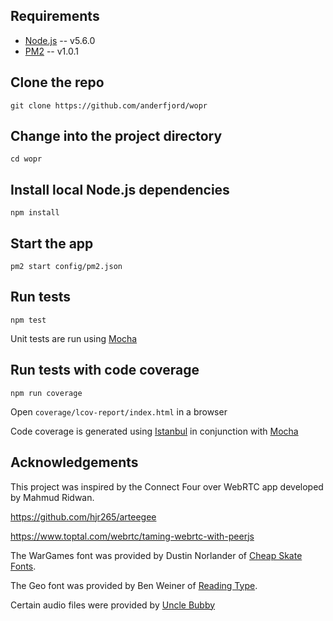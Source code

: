 
## Requirements
* [Node.js](http://nodejs.org/) -- v5.6.0
* [PM2](http://pm2.keymetrics.io/) -- v1.0.1

## Clone the repo
`git clone https://github.com/anderfjord/wopr`

## Change into the project directory
`cd wopr`

## Install local Node.js dependencies
`npm install`

## Start the app
`pm2 start config/pm2.json`

## Run tests
`npm test`

Unit tests are run using [Mocha](https://mochajs.org/)

## Run tests with code coverage
`npm run coverage`

Open `coverage/lcov-report/index.html` in a browser

Code coverage is generated using [Istanbul](https://www.npmjs.com/package/istanbul) in conjunction with [Mocha](https://mochajs.org/)

## Acknowledgements
This project was inspired by the Connect Four over WebRTC app developed by Mahmud Ridwan.

https://github.com/hjr265/arteegee

https://www.toptal.com/webrtc/taming-webrtc-with-peerjs

The WarGames font was provided by Dustin Norlander of [Cheap Skate Fonts](http://www.cheapskatefonts.com/).

The Geo font was provided by Ben Weiner of [Reading Type](https://readingtype.org.uk/).

Certain audio files were provided by [Uncle Bubby](http://wavs.unclebubby.com/movies/drama/war-games/)